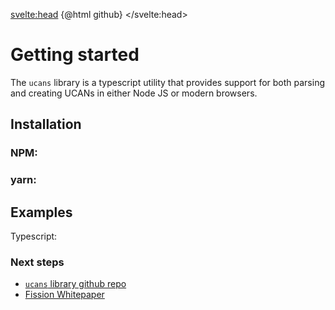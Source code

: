 <script lang="ts">
  import { Highlight, HighlightAuto } from "svelte-highlight"
  import typescript from "svelte-highlight/src/languages/typescript";
  import github from "svelte-highlight/src/styles/github";
  import OutlineHelper from '$components/OutlineHelper.svelte'
  import { route } from '$lib/nav_store'
  import { onMount } from 'svelte'

  onMount(() => {
  })

  const yarn_install = `yarn add ucans`;
  const npm_install = `npm install --save`;
  const typscript_eg = `import * as ucan from 'ucans'

// in-memory keypair
const keypair = await ucan.EdKeypair.create()
const u = await ucan.build({
  audience: audience.did(), //recipient
  issuer: keypair, //signing key
  capabilities: [ // permissions for ucan
    {
      "wnfs": "boris.fission.name/public/photos/",
      "cap": "OVERWRITE"
    },
    {
      "wnfs": "boris.fission.name/private/4tZA6S61BSXygmJGGW885odfQwpnR2UgmCaS5CfCuWtEKQdtkRnvKVdZ4q6wBXYTjhewomJWPL2ui3hJqaSodFnKyWiPZWLwzp1h7wLtaVBQqSW4ZFgyYaJScVkBs32BThn6BZBJTmayeoA9hm8XrhTX4CGX5CVCwqvEUvHTSzAwdaR",
      "cap": "APPEND"
    },
    {
      "email": "boris@fission.codes",
      "cap": "SEND"
    }
  ]
})
const token = ucan.encode(u) // base64 jwt-formatted auth token

// You can also use your own signing function if you're bringing your own key management solution
const { header, payload } = await ucan.buildParts(...)
const u = await ucan.addSignature(header, payload, signingFn)}`;

</script>

<svelte:head>
  {@html github}
</svelte:head>

<div class="markdown-generated">

<OutlineHelper />

# Getting started

The `ucans` library is a typescript utility that provides support for both parsing and creating UCANs in either Node JS or modern browsers.

## Installation

### NPM:

<HighlightAuto code={npm_install} />

### yarn:

<HighlightAuto code={yarn_install} />

## Examples

Typescript:

<Highlight language={typescript} code={typscript_eg} />

### Next steps

 * [`ucans` library github repo](https://github.com/ucan-wg/ucan-check)
 * [Fission Whitepaper](https://whitepaper.fission.codes/authorization/id-overview)

</div>
<style>
</style>